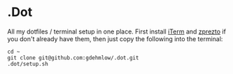.Dot
============

All my dotfiles / terminal setup in one place. First install [iTerm](http://www.iterm2.com/#/section/home) and [zprezto](https://github.com/sorin-ionescu/prezto) if you don't already have them, then just copy the following into the terminal:

    cd ~
    git clone git@github.com:gdehmlow/.dot.git
    .dot/setup.sh

